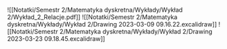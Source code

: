![[Notatki/Semestr 2/Matematyka dyskretna/Wykłady/Wykład 2/Wykład_2_Relacje.pdf]]
![[Notatki/Semestr 2/Matematyka dyskretna/Wykłady/Wykład 2/Drawing 2023-03-09 09.16.22.excalidraw]]
![[Notatki/Semestr 2/Matematyka dyskretna/Wykłady/Wykład 2/Drawing 2023-03-23 09.18.45.excalidraw]]